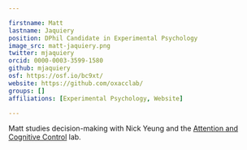 ```yaml
---

firstname: Matt
lastname: Jaquiery
position: DPhil Candidate in Experimental Psychology
image_src: matt-jaquiery.png
twitter: mjaquiery
orcid: 0000-0003-3599-1580
github: mjaquiery
osf: https://osf.io/bc9xt/
website: https://github.com/oxacclab/
groups: []
affiliations: [Experimental Psychology, Website]

---
```


Matt studies decision-making with Nick Yeung and the [Attention and Cognitive Control](https://www.oxacclab.org/) lab.
